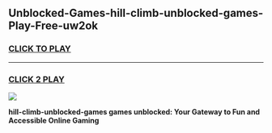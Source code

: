 
## Unblocked-Games-hill-climb-unblocked-games-Play-Free-uw2ok
<h3>
<a href="https://premium76.site?title=hill-climb-unblocked-games&ref=21A">CLICK TO PLAY</a></h3>
<hr>

<h3>
<a href="https://premium76.site?title=hill-climb-unblocked-games&ref=21A">CLICK 2 PLAY</a>
  
</h3>

<a href="https://premium76.site?title=hill-climb-unblocked-games&ref=21A"><img src="https://clearcache.store/games.png"></a>


**hill-climb-unblocked-games games unblocked: Your Gateway to Fun and Accessible Online Gaming**
